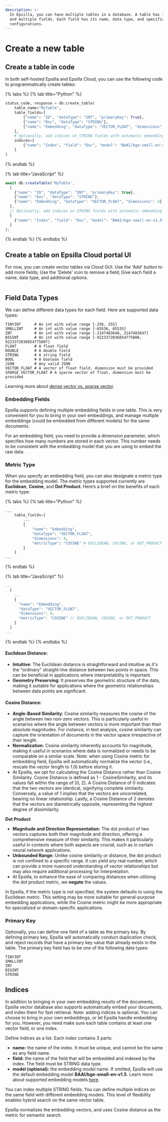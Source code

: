 ```yaml
---
description: >-
  In Epsilla, you can have multiple tables in a database. A table has its name,
  and multiple fields. Each field has its name, data type, and specific
  configurations.
---
```


# Create a new table

## Create a table in code

In both self-hosted Epsilla and Epsilla Cloud, you can use the following code to programmatically create tables:

{% tabs %}
{% tab title="Python" %}
```python
status_code, response = db.create_table(
    table_name="MyTable",
    table_fields=[
        {"name": "ID", "dataType": "INT", "primaryKey": True},
        {"name": "Doc", "dataType": "STRING"},
        {"name": "Embedding", "dataType": "VECTOR_FLOAT", "dimensions": 4}
    ],
    # Optionally, add indices on STRING fields with automatic embedding and indexing
    indices=[
        {"name": "Index", "field": "Doc", "model": "BAAI/bge-small-en-v1.5"}
    ]
)
```
{% endtab %}

{% tab title="JavaScript" %}
```javascript
await db.createTable('MyTable',
  [
    {"name": "ID", "dataType": "INT", "primaryKey": true},
    {"name": "Doc", "dataType": "STRING"},
    {"name": "Embedding", "dataType": "VECTOR_FLOAT", "dimensions": 4}
  ],
  // Optionally, add indices on STRING fields with automatic embedding and indexing
  [
    {"name": "Index", "field": "Doc", "model": "BAAI/bge-small-en-v1.5"}
  ]
);
```
{% endtab %}
{% endtabs %}

## Create a table on Epsilla Cloud portal UI

For now, you can create vector tables via Cloud GUI. Use the 'Add' button to add more fields; Use the 'Delete' icon to remove a field; Give each field a name, data type, and additional options.

<figure><img src="../.gitbook/assets/Screenshot 2023-11-21 at 9.43.18 PM.png" alt=""><figcaption></figcaption></figure>

## Field Data Types

We can define different data types for each field. Here are supported data types:

```
TINYINT      # An int with value range [-256, 255]
SMALLINT     # An int with value range [-65536, 65535]
INT          # An int with value range [-2147483648, 2147483647]
BIGINT       # An int with value range [-9223372036854775808, 9223372036854775807]
FLOAT        # A float field
DOUBLE       # A double field
STRING       # A string field
BOOL         # A boolean field
JSON         # Any valid JSON
VECTOR_FLOAT # A vector of float field, dimension must be provided
SPARSE_VECTOR_FLOAT # A sparse vector of float, dimension must be provided
```

Learning more about [dense vector vs. sparse vector](dense-vector-vs.-sparse-vector.md).

### Embedding Fields

Epsilla supports defining multiple embedding fields in one table. This is very convenient for you to bring in your own embeddings, and manage multiple embeddings (could be embedded from different models) for the same documents.&#x20;

For an embedding field, you need to provide a dimension parameter, which specifies how many numbers are stored in each vector. This number needs to be consistent with the embedding model that you are using to embed the raw data.

### Metric Type

When you specify an embedding field, you can also designate a metric type for the embedding model. The metric types supported currently are **Euclidean**, **Cosine**, and **Dot Product**. Here’s a brief on the benefits of each metric type:

{% tabs %}
{% tab title="Python" %}
```python
...
    table_fields=[
        ...
        {
            "name": "Embedding",
            "dataType": "VECTOR_FLOAT",
            "dimensions": 4,
            "metricType": "COSINE" # EUCLIDEAN, COSINE, or DOT_PRODUCT
        }
    ]
...
```
{% endtab %}

{% tab title="JavaScript" %}
```javascript
...
  [
    ...
    {
      "name": "Embedding",
      "dataType": "VECTOR_FLOAT",
      "dimensions": 4,
      "metricType": "COSINE" // EUCLIDEAN, COSINE, or DOT_PRODUCT
    }
  ]
...
```
{% endtab %}
{% endtabs %}

#### **Euclidean Distance**:

* **Intuitive**: The Euclidean distance is straightforward and intuitive as it's the "ordinary" straight-line distance between two points in space. This can be beneficial in applications where interpretability is important.
* **Geometry Preserving**: It preserves the geometric structure of the data, making it suitable for applications where the geometric relationships between data points are significant.

#### **Cosine Distance**:

* **Angle-Based Similarity**: Cosine similarity measures the cosine of the angle between two non-zero vectors. This is particularly useful in scenarios where the angle between vectors is more important than their absolute magnitudes. For instance, in text analysis, cosine similarity can capture the orientation of documents in the vector space irrespective of their length.
* **Normalization**: Cosine similarity inherently accounts for magnitude, making it useful in scenarios where data is normalized or needs to be comparable on a similar scale. Note: when using Cosine metric for embedding field, Epsilla will automatically normalize the vector (i.e., rescale the vector length to 1.0) before storing it.
* At Epsilla, we opt for calculating the Cosine Distance rather than Cosine Similarity. Cosine Distance is defined as 1 - CosineSimilarity, and its values fall within the range of \[0, 2]. A Cosine Distance of 0 indicates that the two vectors are identical, signifying complete similarity. Conversely, a value of 1 implies that the vectors are uncorrelated, bearing no linear relationship. Lastly, a Cosine Distance of 2 denotes that the vectors are diametrically opposite, representing the highest degree of dissimilarity.

**Dot Product**

* **Magnitude and Direction Representation:** The dot product of two vectors captures both their magnitude and direction, offering a comprehensive measure of their similarity. This makes it particularly useful in contexts where both aspects are crucial, such as in certain neural network applications.
* **Unbounded Range:** Unlike cosine similarity or distance, the dot product is not confined to a specific range. It can yield any real number, which can provide a more nuanced understanding of vector relationships but may also require additional processing for interpretation.
* At Epsilla, to enhance the ease of comparing distances when utilizing the dot product metric, we **negate** the values.

In Epsilla, if the metric type is not specified, the system defaults to using the Euclidean metric. This setting may be more suitable for general-purpose embedding applications, while the Cosine metric might be more appropriate for specialized or domain-specific applications.

### Primary Key

Optionally, you can define one field of a table as the primary key. By defining primary key, Epsilla will automatically conduct duplication check, and reject records that have a primary key value that already exists in the table. The primary key field has to be one of the following data types:

```
TINYINT
SMALLINT
INT
BIGINT
STRING
```

## Indices

In addition to bringing in your own embedding results of the documents, Epsilla vector database also supports automatically embed your documents, and index them for fast retrieval. Note: adding indices is optional. You can choose to bring in your own embeddings, or let Epsilla handle embedding for you. However, you need make sure each table contains at least one vector field, or one index.

Define indices as a list. Each index contains 3 parts:

* **name:** the name of the index. It must be unique, and cannot be the same as any field name.
* **field:** the name of the field that will be embedded and indexed by the index. The field must be STRING data type.
* **model (optional):** the embedding model name. If omitted, Epsilla will use the default embedding model **BAAI/bge-small-en-v1.5**. Learn more about supported embedding models [here](embeddings.md).

You can index multiple STRING fields. You can define multiple indices on the same field with different embedding models. This level of flexibility enables hybrid search on the same vector table.

Epsilla normalizes the embedding vectors, and uses Cosine distance as the metric for semantic search.
